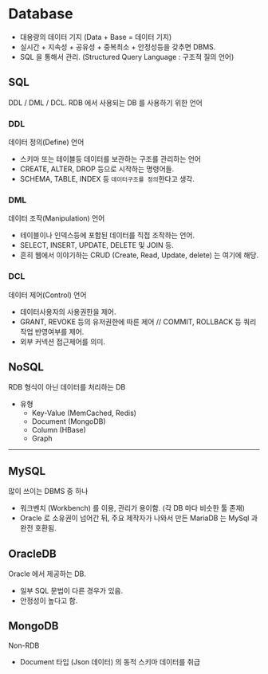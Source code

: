 # Database

- 대용량의 데이터 기지 (Data + Base = 데이터 기지)
- 실시간 + 지속성 + 공유성 + 중복최소 + 안정성등을 갖추면 DBMS. 
- SQL 을 통해서 관리. (Structured Query Language : 구조적 질의 언어)


## SQL
  DDL / DML / DCL. 
  RDB 에서 사용되는 DB 를 사용하기 위한 언어

### DDL
  데이터 정의(Define) 언어
  
  - 스키마 또는 테이블등 데이터를 보관하는 구조를 관리하는 언어
  - CREATE, ALTER, DROP 등으로 시작하는 명령어들.
  - SCHEMA, TABLE, INDEX 등 `데이터구조를 정의`한다고 생각.

### DML
  데이터 조작(Manipulation) 언어
  
  - 테이블이나 인덱스등에 포함된 데이터를 직접 조작하는 언어.
  - SELECT, INSERT, UPDATE, DELETE 및 JOIN 등.
  - 흔히 웹에서 이야기하는 CRUD (Create, Read, Update, delete) 는 여기에 해당.
  
### DCL
  데이터 제어(Control) 언어

  - 데이터사용자의 사용권한을 제어.
  - GRANT, REVOKE 등의 유저권한에 따른 제어 // COMMIT, ROLLBACK 등 쿼리작업 반영여부를 제어.
  - 외부 커넥션 접근제어를 의미.

## NoSQL
  RDB 형식이 아닌 데이터를 처리하는 DB
  
- 유형
  - Key-Value (MemCached, Redis)
  - Document (MongoDB)
  - Column (HBase)
  - Graph

-----


## MySQL
  많이 쓰이는 DBMS 중 하나
  
  - 워크벤치 (Workbench) 를 이용, 관리가 용이함. (각 DB 마다 비슷한 툴 존재)
  - Oracle 로 소유권이 넘어간 뒤, 주요 제작자가 나와서 만든 MariaDB 는 MySql 과 완전 호환됨.

## OracleDB
  Oracle 에서 제공하는 DB. 
  
  - 일부 SQL 문법이 다른 경우가 있음.
  - 안정성이 높다고 함.

## MongoDB
  Non-RDB
  
  - Document 타입 (Json 데이터) 의 동적 스키마 데이터를 취급

